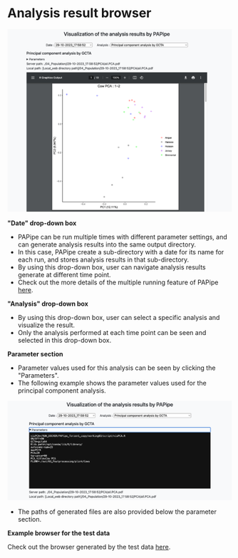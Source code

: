 # Analysis result browser

![fig_rb_1.png](../figures/fig_rb_1.png)

**"Date" drop-down box**

- PAPipe can be run multiple times with different parameter settings, and can generate analysis results into the same output directory.
- In this case, PAPipe create a sub-directory with a date for its name for each run, and stores analysis results in that sub-directory.
- By using this drop-down box, user can navigate analysis results generate at different time point.
- Check out the more details of the multiple running feature of PAPipe [here](./Multiple_runs.md).

**"Analysis" drop-down box**

- By using this drop-down box, user can select a specific analysis and visualize the result.
- Only the analysis performed at each time point can be seen and selected in this drop-down box.

**Parameter section**

- Parameter values used for this analysis can be seen by clicking the "Parameters".
- The following example shows the parameter values used for the principal component analysis.

![fig_rb_2.png](../figures/fig_rb_2.png)

- The paths of generated files are also provided below the parameter section.

**Example browser for the test data**

Check out the browser generated by the test data [here](http://bioinfo.konkuk.ac.kr/PAPipe/test_result/).
